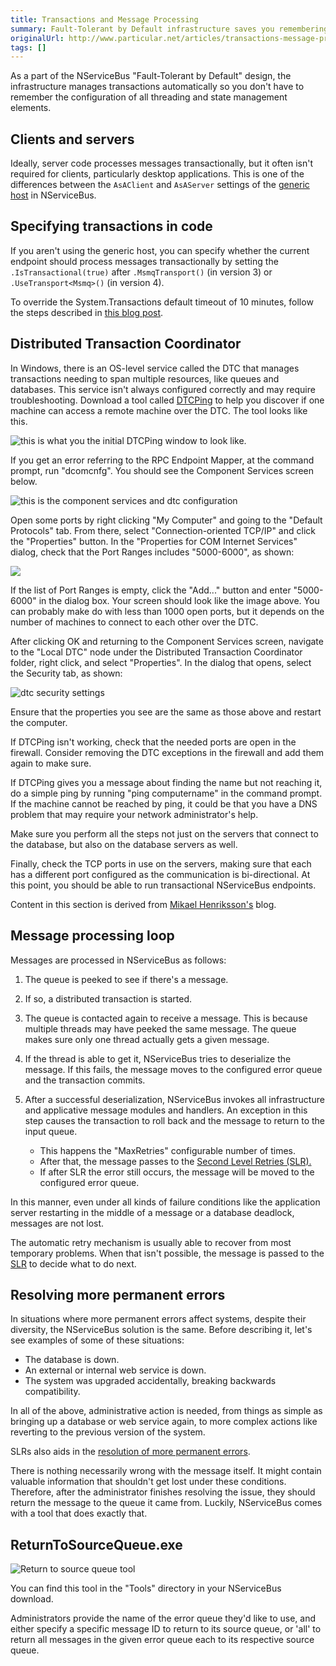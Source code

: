 ```yaml
---
title: Transactions and Message Processing
summary: Fault-Tolerant by Default infrastructure saves you remembering the configuration of threading and state management elements.
originalUrl: http://www.particular.net/articles/transactions-message-processing
tags: []
---
```


As a part of the NServiceBus "Fault-Tolerant by Default" design, the infrastructure manages transactions automatically so you don't have to remember the configuration of all threading and state management elements.

Clients and servers
-------------------

Ideally, server code processes messages transactionally, but it often isn't required for clients, particularly desktop applications. This is one of the differences between the `AsAClient` and `AsAServer` settings of the [generic host](the-nservicebus-host.md) in NServiceBus.

Specifying transactions in code
-------------------------------

If you aren't using the generic host, you can specify whether the current endpoint should process messages transactionally by setting the `.IsTransactional(true)` after `.MsmqTransport()` (in version 3) or `.UseTransport<Msmq>()` (in version 4).

To override the System.Transactions default timeout of 10 minutes, follow the steps described in [this blog post](http://blogs.msdn.com/ajit/archive/2008/06/18/override-the-system-transactions-default-timeout-of-10-minutes-in-the-code.aspx).

Distributed Transaction Coordinator
-----------------------------------

In Windows, there is an OS-level service called the DTC that manages transactions needing to span multiple resources, like queues and databases. This service isn't always configured correctly and may require troubleshooting. Download a tool called
[DTCPing](http://www.microsoft.com/en-us/download/details.aspx?id=2868) to help you discover if one machine can access a remote machine over the DTC. The tool looks like this.

![this is what you the initial DTCPing window to look like.](DTCPing.png "this is what you the initial DTCPing window to look like.")

If you get an error referring to the RPC Endpoint Mapper, at the command prompt, run "dcomcnfg". You should see the Component Services screen below.

![this is the component services and dtc configuration](dtc_dcomcnfg_1.png "this is the component services and dtc configuration")

Open some ports by right clicking "My Computer" and going to the "Default Protocols" tab. From there, select "Connection-oriented TCP/IP" and click the "Properties" button. In the "Properties for COM Internet Services" dialog, check that the Port Ranges includes "5000-6000", as shown:

![](dtc_dcomcnfg_2.png)

If the list of Port Ranges is empty, click the "Add..." button and enter
"5000-6000" in the dialog box. Your screen should look like the image above. You can probably make do with less than 1000 open ports, but it depends on the number of machines to connect to each other over the DTC.

After clicking OK and returning to the Component Services screen, navigate to the "Local DTC" node under the Distributed Transaction Coordinator folder, right click, and select "Properties". In the dialog that opens, select the Security tab, as shown:

![dtc security settings](dtc_dcomcnfg_3.png "dtc security settings")

Ensure that the properties you see are the same as those above and restart the computer.

If DTCPing isn't working, check that the needed ports are open in the firewall. Consider removing the DTC exceptions in the firewall and add them again to make sure.

If DTCPing gives you a message about finding the name but not reaching it, do a simple ping by running "ping computername" in the command prompt. If the machine cannot be reached by ping, it could be that you have a DNS problem that may require your network administrator's help.

Make sure you perform all the steps not just on the servers that connect to the database, but also on the database servers as well.

Finally, check the TCP ports in use on the servers, making sure that each has a different port configured as the communication is bi-directional. At this point, you should be able to run transactional NServiceBus endpoints.

Content in this section is derived from [Mikael Henriksson's](http://blog.mhenrixon.se/conquering-nservicebus-part-5-troubleshooting-dtc/) blog.

Message processing loop
-----------------------

Messages are processed in NServiceBus as follows:

1.  The queue is peeked to see if there's a message.
2.  If so, a distributed transaction is started.
3.  The queue is contacted again to receive a message. This is because multiple threads may have peeked the same message. The queue makes sure only one thread actually gets a given message.
4.  If the thread is able to get it, NServiceBus tries to deserialize the message. If this fails, the message moves to the configured error queue and the transaction commits.
5.  After a successful deserialization, NServiceBus invokes all infrastructure and applicative message modules and handlers. An exception in this step causes the transaction to roll back and the message to return to the input queue.

    -   This happens the "MaxRetries" configurable number of times.
    -   After that, the message passes to the [Second Level Retries (SLR).](second-level-retries.md)
    -   If after SLR the error still occurs, the message will be moved to the configured error queue.

In this manner, even under all kinds of failure conditions like the application server restarting in the middle of a message or a database deadlock, messages are not lost.

The automatic retry mechanism is usually able to recover from most temporary problems. When that isn't possible, the message is passed to the [SLR](second-level-retries.md) to decide what to do next.

Resolving more permanent errors
-------------------------------

In situations where more permanent errors affect systems, despite their diversity, the NServiceBus solution is the same. Before describing it, let's see examples of some of these situations:

-   The database is down.
-   An external or internal web service is down.
-   The system was upgraded accidentally, breaking backwards compatibility.

In all of the above, administrative action is needed, from things as simple as bringing up a database or web service again, to more complex actions like reverting to the previous version of the system.

SLRs also aids in the [resolution of more permanent errors](second-level-retries.md).

There is nothing necessarily wrong with the message itself. It might contain valuable information that shouldn't get lost under these conditions. Therefore, after the administrator finishes resolving the issue, they should return the message to the queue it came from. Luckily, NServiceBus comes with a tool that does exactly that.

ReturnToSourceQueue.exe
-----------------------

![Return to source queue tool](ReturnToSourceQueue.png)

You can find this tool in the "Tools" directory in your NServiceBus download.

Administrators provide the name of the error queue they'd like to use, and either specify a specific message ID to return to its source queue, or 'all' to return all messages in the given error queue each to its respective source queue.

